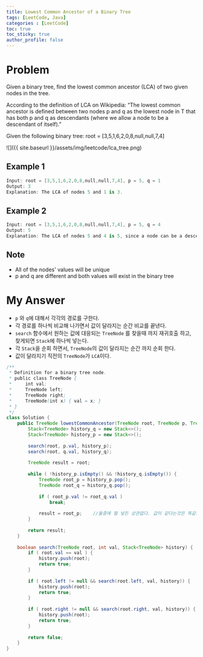 ```yaml
---
title: Lowest Common Ancestor of a Binary Tree
tags: [LeetCode, Java]
categories : [LeetCode]
toc: true
toc_sticky: true
author_profile: false
---
```


# Problem

Given a binary tree, find the lowest common ancestor (LCA) of two given nodes in the tree.

According to the definition of LCA on Wikipedia: “The lowest common ancestor is defined between two nodes p and q as the lowest node in T that has both p and q as descendants (where we allow a node to be a descendant of itself).”

Given the following binary tree:  root = [3,5,1,6,2,0,8,null,null,7,4]

![]({{ site.baseurl }}/assets/img/leetcode/lca_tree.png)

## Example 1

```swift
Input: root = [3,5,1,6,2,0,8,null,null,7,4], p = 5, q = 1
Output: 3
Explanation: The LCA of nodes 5 and 1 is 3.
```

## Example 2

```swift
Input: root = [3,5,1,6,2,0,8,null,null,7,4], p = 5, q = 4
Output: 5
Explanation: The LCA of nodes 5 and 4 is 5, since a node can be a descendant of itself according to the LCA definition.
```

## Note

* All of the nodes' values will be unique
* p and q are different and both values will exist in the binary tree


# My Answer

* `p` 와 `q`에 대해서 각각의 경로를 구한다.
* 각 경로를 하나씩 비교해 나가면서 값이 달라지는 순간 비교를 끝낸다.
* `search` 함수에서 원하는 값에 대응되는 `TreeNode` 를 찾을때 까지 재귀호출 하고, 찾게되면 `Stack`에 하나씩 넣는다.
* 각 `Stack`을 순회 하면서, `TreeNode`의 값이 달라지는 순간 까지 순회 한다.
* 값이 달라지기 직전의 `TreeNode`가 `LCA`이다.
  
```java
/**
 * Definition for a binary tree node.
 * public class TreeNode {
 *     int val;
 *     TreeNode left;
 *     TreeNode right;
 *     TreeNode(int x) { val = x; }
 * }
 */
class Solution {
    public TreeNode lowestCommonAncestor(TreeNode root, TreeNode p, TreeNode q) {
        Stack<TreeNode> history_q = new Stack<>();
        Stack<TreeNode> history_p = new Stack<>();
        
        search(root, p.val, history_p);
        search(root, q.val, history_q);
        
        TreeNode result = root;
        
        while ( !history_p.isEmpty() && !history_q.isEmpty()) {
            TreeNode root_p = history_p.pop();    
            TreeNode root_q = history_q.pop();    
            
            if ( root_p.val != root_q.val )
                break;
            
            result = root_p;    //둘중에 뭘 넣든 상관없다. 값이 같다는것은 똑같은 객체라는 것이니까.
        }
            
        return result;
    }
    
    boolean search(TreeNode root, int val, Stack<TreeNode> history) {
        if ( root.val == val ) {
            history.push(root);
            return true;
        }
            
        if ( root.left != null && search(root.left, val, history)) {
            history.push(root);
            return true;
        }
        
        if ( root.right != null && search(root.right, val, history)) {
            history.push(root);
            return true;
        }
        
        return false;
    }
}
```
